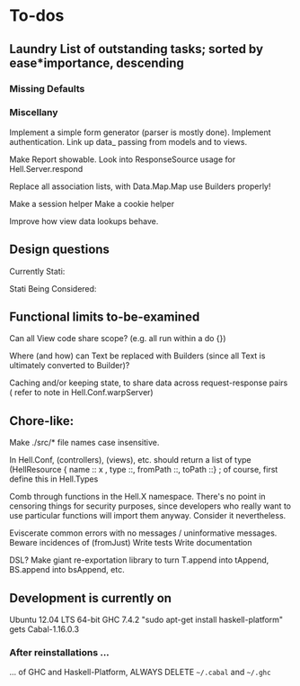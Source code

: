 # To-dos

## Laundry List of outstanding tasks; sorted by ease*importance, descending

### Missing Defaults

### Miscellany

Implement a simple form generator (parser is mostly done).
Implement authentication.
Link up data_ passing from models and to views.

Make Report showable.
Look into ResponseSource usage for Hell.Server.respond

Replace all association lists, with Data.Map.Map
use Builders properly! 

Make a session helper
Make a cookie helper

Improve how view data lookups behave.


## Design questions  

Currently Stati:

Stati Being Considered:

## Functional limits to-be-examined

Can all View code share scope? (e.g. all run within a do {})

Where (and how) can Text be replaced with Builders (since all Text is
ultimately converted to Builder)?

Caching and/or keeping state, to share data across request-response pairs
( refer to note in Hell.Conf.warpServer)

## Chore-like:

Make ./src/* file names case insensitive.

In Hell.Conf, (controllers), (views), etc. should return a list of type
(HellResource { name :: x ,  type ::, fromPath ::, toPath ::} ; of course,
first define this in Hell.Types

Comb through functions in the Hell.X namespace. 
There's no point in censoring things for security purposes, since
developers who really want to use particular functions will import them
anyway.
Consider it nevertheless.

Eviscerate common errors with no messages / uninformative messages.
  Beware incidences of (fromJust)
Write tests
Write documentation

DSL?
Make giant re-exportation library to turn T.append into tAppend, 
  BS.append into bsAppend, etc.

## Development is currently on

Ubuntu 12.04 LTS 64-bit
GHC 7.4.2
"sudo apt-get install haskell-platform" gets Cabal-1.16.0.3

### After reinstallations ...

... of GHC and Haskell-Platform, ALWAYS DELETE `~/.cabal` and `~/.ghc`
